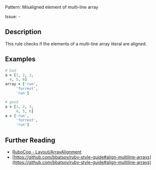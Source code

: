 Pattern: Misaligned element of multi-line array

Issue: -

## Description

This rule checks if the elements of a multi-line array literal are aligned.

## Examples

```ruby
# bad
a = [1, 2, 3,
  4, 5, 6]
array = ['run',
     'forrest',
     'run']

# good
a = [1, 2, 3,
     4, 5, 6]
a = ['run',
     'forrest',
     'run']
```

## Further Reading

* [RuboCop - Layout/ArrayAlignment](https://rubocop.readthedocs.io/en/latest/cops_layout/#layoutarrayalignment)
* [https://github.com/bbatsov/ruby-style-guide#align-multiline-arrays](https://github.com/bbatsov/ruby-style-guide#align-multiline-arrays)
